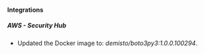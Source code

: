
#### Integrations

##### AWS - Security Hub

- Updated the Docker image to: *demisto/boto3py3:1.0.0.100294*.
